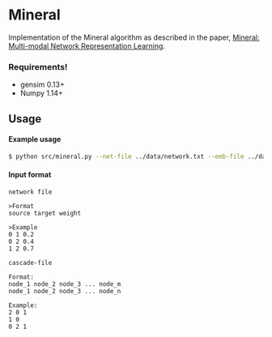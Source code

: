 # Mineral
Implementation of the Mineral algorithm as described in the paper, 
[Mineral: Multi-modal Network Representation Learning](https://zekarias-tilahun.github.io/zack/publications/mineral-mod2018.pdf).
### Requirements!
  - gensim 0.13+
  - Numpy 1.14+
## Usage
#### Example usage
```sh
$ python src/mineral.py --net-file ../data/network.txt --emb-file ../data/network.txt
```

#### Input format
`network file`

```text
>Format
source target weight

>Example
0 1 0.2
0 2 0.4
1 2 0.7
```

`cascade-file`

```text
Format:
node_1 node_2 node_3 ... node_m
node_1 node_2 node_3 ... node_n

Example:
2 0 1
1 0
0 2 1
```